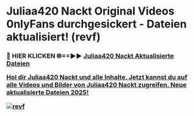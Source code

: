 # Juliaa420 Nackt Original Videos 0nlyFans durchgesickert - Dateien aktualisiert! (revf)

<h3>🔴 HIER KLICKEN 🌐==►► <a href="https://tinyurl.com/h6vf6nb8" rel="nofollow">Juliaa420 Nackt Aktualisierte Dateien

Hol dir Juliaa420 Nackt und alle Inhalte. Jetzt kannst du auf alle Videos und Bilder von Juliaa420 Nackt zugreifen. Neue aktualisierte Dateien 2025!

[![revf](https://i.imgur.com/sD4kR3V.gif)](https://tinyurl.com/h6vf6nb8)
